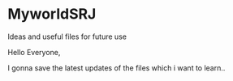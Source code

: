 # MyworldSRJ
Ideas and useful files for future use

Hello Everyone,

I gonna save the latest updates of the files which i want to learn..

